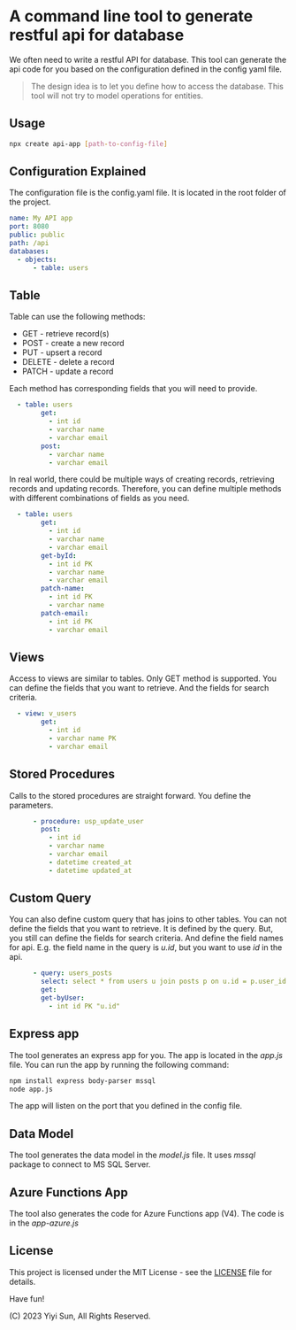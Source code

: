 # A command line tool to generate restful api for database

We often need to write a restful API for database. This tool can generate the api code for you based on the configuration defined in the config yaml file.

> The design idea is to let you define how to access the database. This tool will not try to model operations for entities.

## Usage

```bash
npx create api-app [path-to-config-file]
```

## Configuration Explained

The configuration file is the config.yaml file. It is located in the root folder of the project.

```yaml
name: My API app
port: 8080
public: public
path: /api
databases:
  - objects:
      - table: users
```


## Table

Table can use the following methods:

* GET - retrieve record(s)
* POST - create a new record
* PUT - upsert a record
* DELETE - delete a record
* PATCH - update a record

Each method has corresponding fields that you will need to provide.

```yaml
  - table: users
        get:
          - int id
          - varchar name
          - varchar email
        post:
          - varchar name
          - varchar email

```

In real world, there could be multiple ways of creating records, retrieving records and updating records. Therefore, you can define multiple methods with different combinations of fields as you need.

```yaml
  - table: users
        get:
          - int id
          - varchar name
          - varchar email
        get-byId:
          - int id PK
          - varchar name
          - varchar email
        patch-name:
          - int id PK
          - varchar name
        patch-email:
          - int id PK
          - varchar email
```

## Views

Access to views are similar to tables. Only GET method is supported. You can define the fields that you want to retrieve. And the fields for search criteria.

```yaml
  - view: v_users
        get:
          - int id
          - varchar name PK
          - varchar email
```

## Stored Procedures

Calls to the stored procedures are straight forward. You define the parameters.

```yaml
      - procedure: usp_update_user
        post:
          - int id
          - varchar name
          - varchar email
          - datetime created_at
          - datetime updated_at
```

## Custom Query

You can also define custom query that has joins to other tables. You can not define the fields that you want to retrieve. It is defined by the query. But, you still can define the fields for search criteria. And define the field names for api. E.g. the field name in the query is _u.id_, but you want to use _id_ in the api.

```yaml
      - query: users_posts
        select: select * from users u join posts p on u.id = p.user_id
        get:
        get-byUser:
          - int id PK "u.id"
```

## Express app

The tool generates an express app for you. The app is located in the _app.js_ file. You can run the app by running the following command:

```bash
npm install express body-parser mssql
node app.js
```

The app will listen on the port that you defined in the config file.

## Data Model

The tool generates the data model in the _model.js_ file. It uses _mssql_ package to connect to MS SQL Server.


## Azure Functions App

The tool also generates the code for Azure Functions app (V4). The code is in the _app-azure.js_



## License

This project is licensed under the MIT License - see the [LICENSE](LICENSE) file for details.

Have fun!

(C) 2023 Yiyi Sun, All Rights Reserved.


